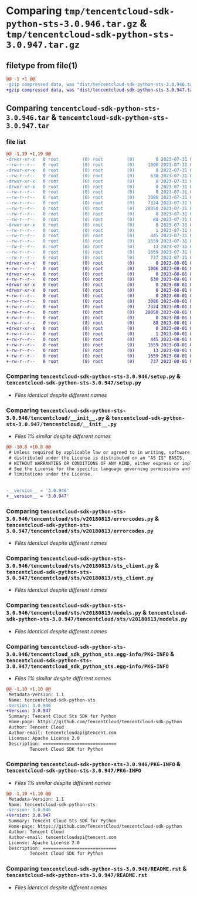 # Comparing `tmp/tencentcloud-sdk-python-sts-3.0.946.tar.gz` & `tmp/tencentcloud-sdk-python-sts-3.0.947.tar.gz`

## filetype from file(1)

```diff
@@ -1 +1 @@
-gzip compressed data, was "dist/tencentcloud-sdk-python-sts-3.0.946.tar", last modified: Mon Jul 31 00:35:28 2023, max compression
+gzip compressed data, was "dist/tencentcloud-sdk-python-sts-3.0.947.tar", last modified: Tue Aug  1 00:55:44 2023, max compression
```

## Comparing `tencentcloud-sdk-python-sts-3.0.946.tar` & `tencentcloud-sdk-python-sts-3.0.947.tar`

### file list

```diff
@@ -1,19 +1,19 @@
-drwxr-xr-x   0 root         (0) root         (0)        0 2023-07-31 00:35:28.000000 tencentcloud-sdk-python-sts-3.0.946/
--rw-r--r--   0 root         (0) root         (0)     1006 2023-07-31 00:35:28.000000 tencentcloud-sdk-python-sts-3.0.946/setup.py
-drwxr-xr-x   0 root         (0) root         (0)        0 2023-07-31 00:35:28.000000 tencentcloud-sdk-python-sts-3.0.946/tencentcloud/
--rw-r--r--   0 root         (0) root         (0)      630 2023-07-31 00:35:28.000000 tencentcloud-sdk-python-sts-3.0.946/tencentcloud/__init__.py
-drwxr-xr-x   0 root         (0) root         (0)        0 2023-07-31 00:35:28.000000 tencentcloud-sdk-python-sts-3.0.946/tencentcloud/sts/
-drwxr-xr-x   0 root         (0) root         (0)        0 2023-07-31 00:35:28.000000 tencentcloud-sdk-python-sts-3.0.946/tencentcloud/sts/v20180813/
--rw-r--r--   0 root         (0) root         (0)        0 2023-07-31 00:35:28.000000 tencentcloud-sdk-python-sts-3.0.946/tencentcloud/sts/v20180813/__init__.py
--rw-r--r--   0 root         (0) root         (0)     3086 2023-07-31 00:35:28.000000 tencentcloud-sdk-python-sts-3.0.946/tencentcloud/sts/v20180813/errorcodes.py
--rw-r--r--   0 root         (0) root         (0)     7324 2023-07-31 00:35:28.000000 tencentcloud-sdk-python-sts-3.0.946/tencentcloud/sts/v20180813/sts_client.py
--rw-r--r--   0 root         (0) root         (0)    28050 2023-07-31 00:35:28.000000 tencentcloud-sdk-python-sts-3.0.946/tencentcloud/sts/v20180813/models.py
--rw-r--r--   0 root         (0) root         (0)        0 2023-07-31 00:35:28.000000 tencentcloud-sdk-python-sts-3.0.946/tencentcloud/sts/__init__.py
--rw-r--r--   0 root         (0) root         (0)       88 2023-07-31 00:35:28.000000 tencentcloud-sdk-python-sts-3.0.946/setup.cfg
-drwxr-xr-x   0 root         (0) root         (0)        0 2023-07-31 00:35:28.000000 tencentcloud-sdk-python-sts-3.0.946/tencentcloud_sdk_python_sts.egg-info/
--rw-r--r--   0 root         (0) root         (0)        1 2023-07-31 00:35:28.000000 tencentcloud-sdk-python-sts-3.0.946/tencentcloud_sdk_python_sts.egg-info/dependency_links.txt
--rw-r--r--   0 root         (0) root         (0)      445 2023-07-31 00:35:28.000000 tencentcloud-sdk-python-sts-3.0.946/tencentcloud_sdk_python_sts.egg-info/SOURCES.txt
--rw-r--r--   0 root         (0) root         (0)     1659 2023-07-31 00:35:28.000000 tencentcloud-sdk-python-sts-3.0.946/tencentcloud_sdk_python_sts.egg-info/PKG-INFO
--rw-r--r--   0 root         (0) root         (0)       13 2023-07-31 00:35:28.000000 tencentcloud-sdk-python-sts-3.0.946/tencentcloud_sdk_python_sts.egg-info/top_level.txt
--rw-r--r--   0 root         (0) root         (0)     1659 2023-07-31 00:35:28.000000 tencentcloud-sdk-python-sts-3.0.946/PKG-INFO
--rw-r--r--   0 root         (0) root         (0)      737 2023-07-31 00:35:28.000000 tencentcloud-sdk-python-sts-3.0.946/README.rst
+drwxr-xr-x   0 root         (0) root         (0)        0 2023-08-01 00:55:44.000000 tencentcloud-sdk-python-sts-3.0.947/
+-rw-r--r--   0 root         (0) root         (0)     1006 2023-08-01 00:55:44.000000 tencentcloud-sdk-python-sts-3.0.947/setup.py
+drwxr-xr-x   0 root         (0) root         (0)        0 2023-08-01 00:55:44.000000 tencentcloud-sdk-python-sts-3.0.947/tencentcloud/
+-rw-r--r--   0 root         (0) root         (0)      630 2023-08-01 00:55:44.000000 tencentcloud-sdk-python-sts-3.0.947/tencentcloud/__init__.py
+drwxr-xr-x   0 root         (0) root         (0)        0 2023-08-01 00:55:44.000000 tencentcloud-sdk-python-sts-3.0.947/tencentcloud/sts/
+drwxr-xr-x   0 root         (0) root         (0)        0 2023-08-01 00:55:44.000000 tencentcloud-sdk-python-sts-3.0.947/tencentcloud/sts/v20180813/
+-rw-r--r--   0 root         (0) root         (0)        0 2023-08-01 00:55:44.000000 tencentcloud-sdk-python-sts-3.0.947/tencentcloud/sts/v20180813/__init__.py
+-rw-r--r--   0 root         (0) root         (0)     3086 2023-08-01 00:55:44.000000 tencentcloud-sdk-python-sts-3.0.947/tencentcloud/sts/v20180813/errorcodes.py
+-rw-r--r--   0 root         (0) root         (0)     7324 2023-08-01 00:55:44.000000 tencentcloud-sdk-python-sts-3.0.947/tencentcloud/sts/v20180813/sts_client.py
+-rw-r--r--   0 root         (0) root         (0)    28050 2023-08-01 00:55:44.000000 tencentcloud-sdk-python-sts-3.0.947/tencentcloud/sts/v20180813/models.py
+-rw-r--r--   0 root         (0) root         (0)        0 2023-08-01 00:55:44.000000 tencentcloud-sdk-python-sts-3.0.947/tencentcloud/sts/__init__.py
+-rw-r--r--   0 root         (0) root         (0)       88 2023-08-01 00:55:44.000000 tencentcloud-sdk-python-sts-3.0.947/setup.cfg
+drwxr-xr-x   0 root         (0) root         (0)        0 2023-08-01 00:55:44.000000 tencentcloud-sdk-python-sts-3.0.947/tencentcloud_sdk_python_sts.egg-info/
+-rw-r--r--   0 root         (0) root         (0)        1 2023-08-01 00:55:44.000000 tencentcloud-sdk-python-sts-3.0.947/tencentcloud_sdk_python_sts.egg-info/dependency_links.txt
+-rw-r--r--   0 root         (0) root         (0)      445 2023-08-01 00:55:44.000000 tencentcloud-sdk-python-sts-3.0.947/tencentcloud_sdk_python_sts.egg-info/SOURCES.txt
+-rw-r--r--   0 root         (0) root         (0)     1659 2023-08-01 00:55:44.000000 tencentcloud-sdk-python-sts-3.0.947/tencentcloud_sdk_python_sts.egg-info/PKG-INFO
+-rw-r--r--   0 root         (0) root         (0)       13 2023-08-01 00:55:44.000000 tencentcloud-sdk-python-sts-3.0.947/tencentcloud_sdk_python_sts.egg-info/top_level.txt
+-rw-r--r--   0 root         (0) root         (0)     1659 2023-08-01 00:55:44.000000 tencentcloud-sdk-python-sts-3.0.947/PKG-INFO
+-rw-r--r--   0 root         (0) root         (0)      737 2023-08-01 00:55:44.000000 tencentcloud-sdk-python-sts-3.0.947/README.rst
```

### Comparing `tencentcloud-sdk-python-sts-3.0.946/setup.py` & `tencentcloud-sdk-python-sts-3.0.947/setup.py`

 * *Files identical despite different names*

### Comparing `tencentcloud-sdk-python-sts-3.0.946/tencentcloud/__init__.py` & `tencentcloud-sdk-python-sts-3.0.947/tencentcloud/__init__.py`

 * *Files 1% similar despite different names*

```diff
@@ -10,8 +10,8 @@
 # Unless required by applicable law or agreed to in writing, software
 # distributed under the License is distributed on an "AS IS" BASIS,
 # WITHOUT WARRANTIES OR CONDITIONS OF ANY KIND, either express or implied.
 # See the License for the specific language governing permissions and
 # limitations under the License.
 
 
-__version__ = '3.0.946'
+__version__ = '3.0.947'
```

### Comparing `tencentcloud-sdk-python-sts-3.0.946/tencentcloud/sts/v20180813/errorcodes.py` & `tencentcloud-sdk-python-sts-3.0.947/tencentcloud/sts/v20180813/errorcodes.py`

 * *Files identical despite different names*

### Comparing `tencentcloud-sdk-python-sts-3.0.946/tencentcloud/sts/v20180813/sts_client.py` & `tencentcloud-sdk-python-sts-3.0.947/tencentcloud/sts/v20180813/sts_client.py`

 * *Files identical despite different names*

### Comparing `tencentcloud-sdk-python-sts-3.0.946/tencentcloud/sts/v20180813/models.py` & `tencentcloud-sdk-python-sts-3.0.947/tencentcloud/sts/v20180813/models.py`

 * *Files identical despite different names*

### Comparing `tencentcloud-sdk-python-sts-3.0.946/tencentcloud_sdk_python_sts.egg-info/PKG-INFO` & `tencentcloud-sdk-python-sts-3.0.947/tencentcloud_sdk_python_sts.egg-info/PKG-INFO`

 * *Files 1% similar despite different names*

```diff
@@ -1,10 +1,10 @@
 Metadata-Version: 1.1
 Name: tencentcloud-sdk-python-sts
-Version: 3.0.946
+Version: 3.0.947
 Summary: Tencent Cloud Sts SDK for Python
 Home-page: https://github.com/TencentCloud/tencentcloud-sdk-python
 Author: Tencent Cloud
 Author-email: tencentcloudapi@tencent.com
 License: Apache License 2.0
 Description: ============================
         Tencent Cloud SDK for Python
```

### Comparing `tencentcloud-sdk-python-sts-3.0.946/PKG-INFO` & `tencentcloud-sdk-python-sts-3.0.947/PKG-INFO`

 * *Files 1% similar despite different names*

```diff
@@ -1,10 +1,10 @@
 Metadata-Version: 1.1
 Name: tencentcloud-sdk-python-sts
-Version: 3.0.946
+Version: 3.0.947
 Summary: Tencent Cloud Sts SDK for Python
 Home-page: https://github.com/TencentCloud/tencentcloud-sdk-python
 Author: Tencent Cloud
 Author-email: tencentcloudapi@tencent.com
 License: Apache License 2.0
 Description: ============================
         Tencent Cloud SDK for Python
```

### Comparing `tencentcloud-sdk-python-sts-3.0.946/README.rst` & `tencentcloud-sdk-python-sts-3.0.947/README.rst`

 * *Files identical despite different names*

